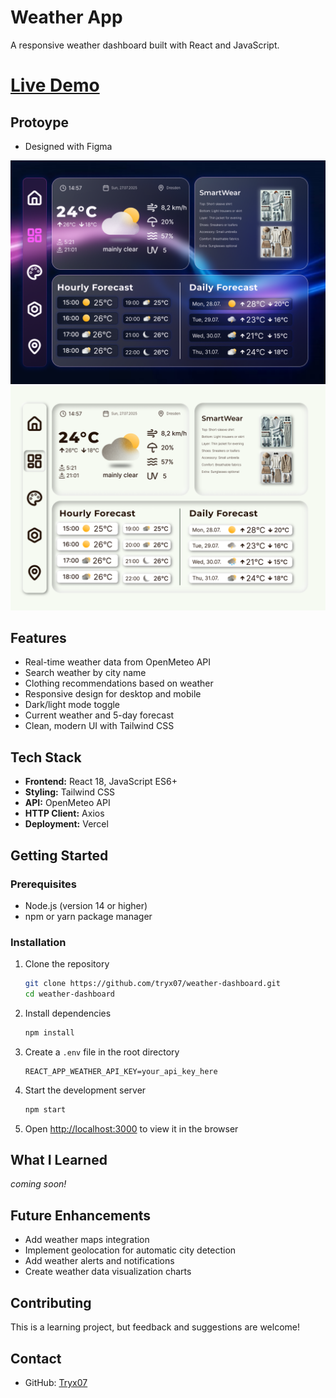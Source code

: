 # Weather App

A responsive weather dashboard built with React and JavaScript.

# [Live Demo](https://weather-dashboard-tryxs-projects-405594af.vercel.app)

## Protoype
- Designed with Figma
  
![Weather Dashboard Prototype Dark](screenshots/dashboard-prototype_dark.png)
![Weather Dashboard Prototype Light](screenshots/dashboard-prototype_light.png)

## Features

- Real-time weather data from OpenMeteo API
- Search weather by city name
- Clothing recommendations based on weather
- Responsive design for desktop and mobile
- Dark/light mode toggle
- Current weather and 5-day forecast
- Clean, modern UI with Tailwind CSS

## Tech Stack

- **Frontend:** React 18, JavaScript ES6+
- **Styling:** Tailwind CSS
- **API:** OpenMeteo API
- **HTTP Client:** Axios
- **Deployment:** Vercel

## Getting Started

### Prerequisites
- Node.js (version 14 or higher)
- npm or yarn package manager

### Installation

1. Clone the repository
   ```bash
   git clone https://github.com/tryx07/weather-dashboard.git
   cd weather-dashboard
   ```

2. Install dependencies
   ```bash
   npm install
   ```

3. Create a `.env` file in the root directory
   ```
   REACT_APP_WEATHER_API_KEY=your_api_key_here
   ```

4. Start the development server
   ```bash
   npm start
   ```

5. Open [http://localhost:3000](http://localhost:3000) to view it in the browser

## What I Learned

*coming soon!*

## Future Enhancements

- Add weather maps integration
- Implement geolocation for automatic city detection
- Add weather alerts and notifications
- Create weather data visualization charts

## Contributing

This is a learning project, but feedback and suggestions are welcome!

## Contact

- GitHub: [Tryx07](https://github.com/tryx07)
